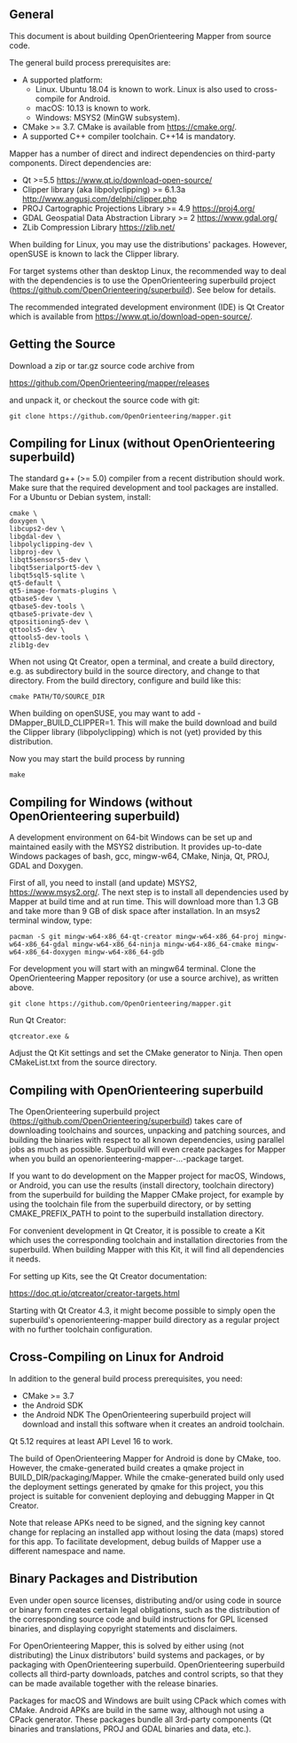 ## General

This document is about building OpenOrienteering Mapper from source code. 

The general build process prerequisites are:
 - A supported platform: 
   - Linux. Ubuntu 18.04 is known to work.
     Linux is also used to cross-compile for Android.
   - macOS: 10.13 is known to work.
   - Windows: MSYS2 (MinGW subsystem).
 - CMake >= 3.7.
   CMake is available from https://cmake.org/.
 - A supported C++ compiler toolchain. C++14 is mandatory.

Mapper has a number of direct and indirect dependencies on third-party
components. Direct dependencies are:
 - Qt >=5.5
   https://www.qt.io/download-open-source/
 - Clipper library (aka libpolyclipping) >= 6.1.3a
   http://www.angusj.com/delphi/clipper.php
 - PROJ Cartographic Projections Library >= 4.9
   https://proj4.org/
 - GDAL Geospatial Data Abstraction Library >= 2
   https://www.gdal.org/
 - ZLib Compression Library
   https://zlib.net/

When building for Linux, you may use the distributions' packages. 
However, openSUSE is known to lack the Clipper library.

For target systems other than desktop Linux, the recommended way to deal
with the dependencies is to use the OpenOrienteering superbuild project
(https://github.com/OpenOrienteering/superbuild). See below for details.

The recommended integrated development environment (IDE) is Qt Creator
which is available from https://www.qt.io/download-open-source/.


## Getting the Source

Download a zip or tar.gz source code archive from

https://github.com/OpenOrienteering/mapper/releases

and unpack it, or checkout the source code with git:


```
git clone https://github.com/OpenOrienteering/mapper.git
```


## Compiling for Linux (without OpenOrienteering superbuild)

The standard g++ (>= 5.0) compiler from a recent distribution should work. Make
sure that the required development and tool packages are installed. For a Ubuntu
or Debian system, install:
```
cmake \
doxygen \
libcups2-dev \
libgdal-dev \
libpolyclipping-dev \
libproj-dev \
libqt5sensors5-dev \
libqt5serialport5-dev \
libqt5sql5-sqlite \
qt5-default \
qt5-image-formats-plugins \
qtbase5-dev \
qtbase5-dev-tools \
qtbase5-private-dev \
qtpositioning5-dev \
qttools5-dev \
qttools5-dev-tools \
zlib1g-dev
```

When not using Qt Creator, open a terminal, and create a build directory, e.g.
as subdirectory build in the source directory, and change to that directory.
From the build directory, configure and build like this:

```
cmake PATH/TO/SOURCE_DIR
```

When building on openSUSE, you may want to add -DMapper_BUILD_CLIPPER=1. This
will make the build download and build the Clipper library (libpolyclipping)
which is not (yet) provided by this distribution.

Now you may start the build process by running

```
make
```


## Compiling for Windows (without OpenOrienteering superbuild)

A development environment on 64-bit Windows can be set up and maintained easily
with the MSYS2 distribution. It provides up-to-date Windows packages of bash,
gcc, mingw-w64, CMake, Ninja, Qt, PROJ, GDAL and Doxygen.

First of all, you need to install (and update) MSYS2, https://www.msys2.org/.
The next step is to install all dependencies used by Mapper at build time
and at run time. This will download more than 1.3 GB and take more than 9 GB
of disk space after installation. In an msys2 terminal window, type:

```
pacman -S git mingw-w64-x86_64-qt-creator mingw-w64-x86_64-proj mingw-w64-x86_64-gdal mingw-w64-x86_64-ninja mingw-w64-x86_64-cmake mingw-w64-x86_64-doxygen mingw-w64-x86_64-gdb
```

For development you will start with an mingw64 terminal. Clone the
OpenOrienteering Mapper repository (or use a source archive), as
written above.

```
git clone https://github.com/OpenOrienteering/mapper.git
```

Run Qt Creator:

```
qtcreator.exe &
```

Adjust the Qt Kit settings and set the CMake generator to Ninja.
Then open CMakeList.txt from the source directory.


## Compiling with OpenOrienteering superbuild

The OpenOrienteering superbuild project
(https://github.com/OpenOrienteering/superbuild)
takes care of downloading toolchains and sources, unpacking and patching
sources, and building the binaries with respect to all known dependencies,
using parallel jobs as much as possible. Superbuild will even create packages
for Mapper when you build an openorienteering-mapper-...-package target.

If you want to do development on the Mapper project for macOS, Windows, or
Android, you can use the results (install directory, toolchain directory) from
the superbuild for building the Mapper CMake project, for example by using
the toolchain file from the superbuild directory, or by setting
CMAKE_PREFIX_PATH to point to the superbuild installation directory.

For convenient development in Qt Creator, it is possible to create a Kit which
uses the corresponding toolchain and installation directories from the
superbuild. When building Mapper with this Kit, it will find all dependencies
it needs.

For setting up Kits, see the Qt Creator documentation:

https://doc.qt.io/qtcreator/creator-targets.html

Starting with Qt Creator 4.3, it might become possible to simply open the
superbuild's openorienteering-mapper build directory as a regular project
with no further toolchain configuration.


## Cross-Compiling on Linux for Android

In addition to the general build process prerequisites, you need:
 - CMake >= 3.7
 - the Android SDK
 - the Android NDK
The OpenOrienteering superbuild project will download and install this software
when it creates an android toolchain.

Qt 5.12 requires at least API Level 16 to work.

The build of OpenOrienteering Mapper for Android is done by CMake, too.
However, the cmake-generated build creates a qmake project in
BUILD_DIR/packaging/Mapper. While the cmake-generated build only used the
deployment settings generated by qmake for this project, you this project is
suitable for convenient deploying and debugging Mapper in Qt Creator.

Note that release APKs need to be signed, and the signing key cannot change for
replacing an installed app without losing the data (maps) stored for this app.
To facilitate development, debug builds of Mapper use a different namespace and
name.


## Binary Packages and Distribution

Even under open source licenses, distributing and/or using code in source or
binary form creates certain legal obligations, such as the distribution of the
corresponding source code and build instructions for GPL licensed binaries,
and displaying copyright statements and disclaimers.

For OpenOrienteering Mapper, this is solved by either using (not distributing)
the Linux distributors' build systems and packages, or by packaging with
OpenOrienteering superbuild. OpenOrienteering superbuild collects all
third-party downloads, patches and control scripts, so that they can be made
available together with the release binaries.

Packages for macOS and Windows are built using CPack which comes with CMake.
Android APKs are build in the same way, although not using a CPack generator.
These packages bundle all 3rd-party components (Qt binaries and translations,
PROJ and GDAL binaries and data, etc.). 
